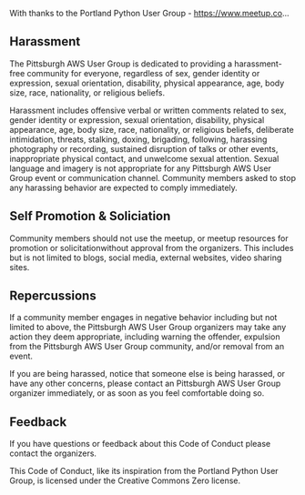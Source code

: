 With thanks to the Portland Python User Group - https://www.meetup.co...

## Harassment

The Pittsburgh AWS User Group is dedicated to providing a harassment-free community for everyone, regardless of sex, gender identity or expression, sexual orientation, disability, physical appearance, age, body size, race, nationality, or religious beliefs.

Harassment includes offensive verbal or written comments related to sex, gender identity or expression, sexual orientation, disability, physical appearance, age, body size, race, nationality, or religious beliefs, deliberate intimidation, threats, stalking, doxing, brigading, following, harassing photography or recording, sustained disruption of talks or other events, inappropriate physical contact, and unwelcome sexual attention. Sexual language and imagery is not appropriate for any Pittsburgh AWS User Group event or communication channel. Community members asked to stop any harassing behavior are expected to comply immediately.

## Self Promotion & Soliciation

Community members should not use the meetup, or meetup resources for promotion or solicitationwithout approval from the organizers. This includes but is not limited to blogs, social media, external websites, video sharing sites.

## Repercussions

If a community member engages in negative behavior including but not limited to above, the Pittsburgh AWS User Group organizers may take any action they deem appropriate, including warning the offender, expulsion from the Pittsburgh AWS User Group community, and/or removal from an event.

If you are being harassed, notice that someone else is being harassed, or have any other concerns, please contact an Pittsburgh AWS User Group organizer immediately, or as soon as you feel comfortable doing so.

## Feedback

If you have questions or feedback about this Code of Conduct please contact the organizers.

This Code of Conduct, like its inspiration from the Portland Python User Group, is licensed under the Creative Commons Zero license.
